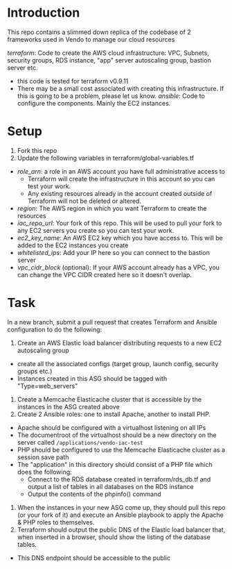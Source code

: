 # Introduction
This repo contains a slimmed down replica of the codebase of 2 frameworks used in Vendo to manage our cloud resources

*terraform*: Code to create the AWS cloud infrastructure: VPC, Subnets, security groups, RDS instance, "app" server autoscaling group, bastion server etc.
  - this code is tested for terraform v0.9.11
  - There may be a small cost associated with creating this infrastructure. If this is going to be a problem, please let us know.
*ansible*: Code to configure the components. Mainly the EC2 instances.

# Setup
1. Fork this repo
1. Update the following variables in terraform/global-variables.tf
  - *role_arn*: a role in an AWS account you have full administrative access to
    - Terraform will create the infrastructure in this account so you can test your work.
    - Any existing resources already in the account created outside of Terraform will not be deleted or altered.
  - *region*: The AWS region in which you want Terraform to create the resources
  - *iac_repo_url*: Your fork of this repo. This will be used to pull your fork to any EC2 servers you create so you can test your work.
  - *ec2_key_name*: An AWS EC2 key which you have access to. This will be added to the EC2 instances you create
  - *whitelisted_ips*: Add your IP here so you can connect to the bastion server
  - *vpc_cidr_block* (optional): If your AWS account already has a VPC, you can change the VPC CIDR created here so it doesn't overlap.

# Task
In a new branch, submit a pull request that creates Terraform and Ansible configuration to do the following:
1. Create an AWS Elastic load balancer distributing requests to a new EC2 autoscaling group
  - create all the associated configs (target group, launch config, security groups etc.)
  - Instances created in this ASG should be tagged with "Type=web_servers"
1. Create a Memcache Elasticache cluster that is accessible by the instances in the ASG created above
1. Create 2 Ansible roles: one to install Apache, another to install PHP.
  - Apache should be configured with a virtualhost listening on all IPs
  - The documentroot of the virtualhost should be a new directory on the server called `/applications/vendo-iac-test`
  - PHP should be configured to use the Memcache Elasticache cluster as a session save path
  - The "application" in this directory should consist of a PHP file which does the following:
    - Connect to the RDS database created in terraform/rds_db.tf and output a list of tables in all databases on the RDS instance
    - Output the contents of the phpinfo() command
1. When the instances in your new ASG come up, they should pull this repo (or your fork of it) and execute an Ansible playbook to apply the Apache & PHP roles to themselves.
1. Terraform should output the public DNS of the Elastic load balancer that, when inserted in a browser, should show the listing of the database tables.
  - This DNS endpoint should be accessible to the public
